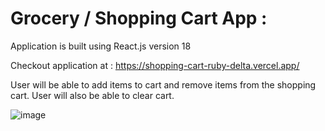 # Grocery / Shopping Cart App :

Application is built using React.js version 18

Checkout application at : https://shopping-cart-ruby-delta.vercel.app/

User will be able to add items to cart and remove items from the shopping cart. User will also be able to clear cart.

![image](https://user-images.githubusercontent.com/107784718/185746845-2558c423-254c-48a7-9ff4-6717a82b4bd1.png)


